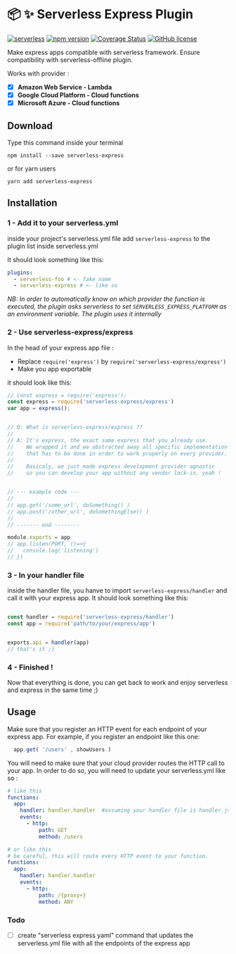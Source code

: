 # :package: :sparkles: Serverless Express Plugin
[![serverless](http://public.serverless.com/badges/v3.svg)](http://www.serverless.com) 
[![npm version](https://badge.fury.io/js/serverless-express.svg)](https://badge.fury.io/js/serverless-express)
[![Coverage Status](https://coveralls.io/repos/github/iliasbhal/serverless-express/badge.svg?branch=master)](https://coveralls.io/github/iliasbhal/serverless-express?branch=master)
[![GitHub license](https://img.shields.io/badge/licence-MIT-brightgreen.svg)](https://github.com/iliasbhal/serverless-express/blob/master/LICENSE)


Make express apps compatible with serverless framework. 
Ensure compatibility with serverless-offline plugin.

Works with provider :
  - [x] **Amazon Web Service - Lambda**
  - [x] **Google Cloud Platform - Cloud functions**
  - [x] **Microsoft Azure - Cloud functions**

## Download
Type this command inside your terminal
```
npm install --save serverless-express
```

or for yarn users
```
yarn add serverless-express
```

## Installation

### 1 - Add it to your serverless.yml

inside your project's serverless.yml file add ```serverless-express``` to the plugin list inside serverless.yml

It should look something like this:
```YAML
plugins:
  - serverless-foo # <- fake name
  - serverless-express # <- like so
```

*NB: In order to automatically know on which provider the function is executed, 
the plugin asks serverless to set ```SERVERLESS_EXPRESS_PLATFORM``` as an environment variable. The plugin uses it internally*

### 2 - Use serverless-express/express

In the head of your express app file :
- Replace `require('express')` by `require('serverless-express/express')`
- Make you app exportable

it should look like this:
```js
// const express = require('express');
const express = require('serverless-express/express')
var app = express();


// Q: What is serverless-express/express ??
//
// A: It's express, the exact same express that you already use.
//    We wrapped it and we abstracted away all specific implementation 
//    that has to be done in order to work properly on every provider.
//
//    Basicaly, we just made express development provider agnostic
//    so you can develop your app without any vendor lock-in, yeah !


// --- example code ---
//
// app.get('/some_url', doSomething() )
// app.post('/other_url', doSomethingElse() )
//
// ------- end --------

module.exports = app
// app.listen(PORT, ()=>{
//   console.log('listening')  
// })

```


### 3 - In your handler file
inside the handler file, you hanve to import ```serverless-express/handler``` and call it with your express app.
It should look something like this:

```js

const handler = require('serverless-express/handler')
const app = require('path/to/your/express/app')


exports.api = handler(app)
// that's it ;)
```

### 4 - Finished !

Now that everything is done, you can get back to work and enjoy serverless and express in the same time ;)

## Usage
Make sure that you register an HTTP event for each endpoint of your express app.
For example, if you register an endpoint like this one: 
```js
  app.get( '/users' , showUsers )
```

You will need to make sure that your cloud provider routes the HTTP call to your app. In order to do so, you will need to update your serverless.yml like so :
```yml
# like this 
functions:
  app: 
    handler: handler.handler  #assuming your handler file is handler.js
    events: 
      - http:
          path: GET
          method: /users

# or like this
# be careful, this will route every HTTP event to your function.
functions:
  app:
    handler: handler.handler 
    events: 
      - http:
          path: /{proxy+}
          method: ANY
```






### Todo 

- [ ] create "serverless express yaml" command that updates the serverless.yml file with all the endpoints of the express app

